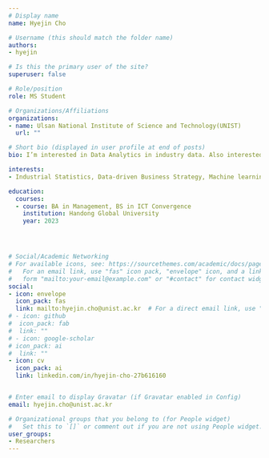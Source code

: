 ```yaml
---
# Display name
name: Hyejin Cho

# Username (this should match the folder name)
authors: 
- hyejin

# Is this the primary user of the site?
superuser: false

# Role/position
role: MS Student 

# Organizations/Affiliations
organizations:
- name: Ulsan National Institute of Science and Technology(UNIST)
  url: ""

# Short bio (displayed in user profile at end of posts)
bio: I’m interested in Data Analytics in industry data. Also interested in studying Deep learning and Machine learning.

interests:
- Industrial Statistics, Data-driven Business Strategy, Machine learning and Deep learning

education:
  courses: 
  - course: BA in Management, BS in ICT Convergence
    institution: Handong Global University
    year: 2023




# Social/Academic Networking
# For available icons, see: https://sourcethemes.com/academic/docs/page-builder/#icons
#   For an email link, use "fas" icon pack, "envelope" icon, and a link in the
#   form "mailto:your-email@example.com" or "#contact" for contact widget.
social:
- icon: envelope
  icon_pack: fas
  link: mailto:hyejin.cho@unist.ac.kr  # For a direct email link, use "mailto:이메일주소".
# - icon: github
#  icon_pack: fab
#  link: ""
# - icon: google-scholar
# icon_pack: ai
#  link: ""
- icon: cv
  icon_pack: ai
  link: linkedin.com/in/hyejin-cho-27b616160


# Enter email to display Gravatar (if Gravatar enabled in Config)
email: hyejin.cho@unist.ac.kr

# Organizational groups that you belong to (for People widget)
#   Set this to `[]` or comment out if you are not using People widget.
user_groups:
- Researchers
---
```



